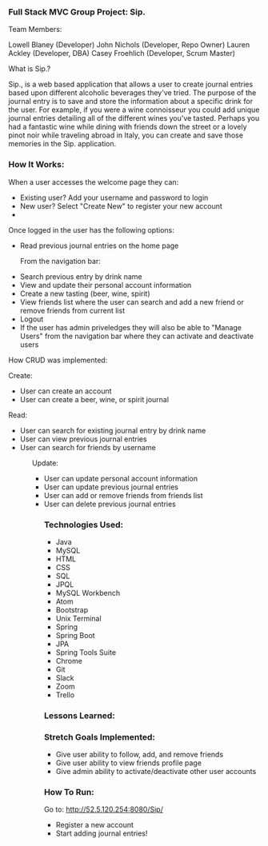 ### Full Stack MVC Group Project: Sip.

Team Members:

Lowell Blaney (Developer)
John Nichols (Developer, Repo Owner)
Lauren Ackley (Developer, DBA)
Casey Froehlich (Developer, Scrum Master)

What is Sip.?

Sip., is a web based application that allows a user to create journal entries based upon different alcoholic beverages they've tried. The purpose of the journal entry is to save and store the information about a specific drink for the user. For example, if you were a wine connoisseur you could add unique journal entries detailing all of the different wines you've tasted. Perhaps you had a fantastic wine while dining with friends down the street or a lovely pinot noir while traveling abroad in Italy, you can create and save those memories in the Sip. application.

### How It Works:

When a user accesses the welcome page they can:
<ul>
<li> Existing user? Add your username and password to login</li>
<li> New user? Select "Create New" to register your new account<li>
</ul>

Once logged in the user has the following options:
<ul>
<li> Read previous journal entries on the home page</li>

From the navigation bar:
<li> Search previous entry by drink name</li>
<li> View  and update their personal account information</li>
<li> Create a new tasting (beer, wine, spirit)</li>
<li> View friends list where the user can search and add a new friend or remove friends from current list</li>
<li> Logout</li>
<li> If the user has admin priveledges they will also be able to "Manage Users" from the navigation bar where they can activate and deactivate users</li>
 </ul>

 How CRUD was implemented:

 Create:
 <ul>
 <li> User can create an account</li>
 <li> User can create a beer, wine, or spirit journal</li>
 </ul>

 Read:
 <ul>
 <li> User can search for existing journal entry by drink name</li>
 <li> User can view previous journal entries</li>
 <li> User can search for friends by username</li>
 <ul>

 Update:
 <ul>
 <li> User can update personal account information</li>
 <li> User can update previous journal entries</li>
 <li> User can add or remove friends from friends list</li>
 <li> User can delete previous journal entries</li>




### Technologies Used:
<ul>
<li>Java</li>
<li>MySQL</li>
<li>HTML</li>
<li>CSS</li>
<li>SQL</li>
<li>JPQL</li>
<li>MySQL Workbench</li>
<li>Atom</li>
<li>Bootstrap</li>
<li>Unix Terminal</li>
<li>Spring</li>
<li>Spring Boot</li>
<li>JPA</li>
<li>Spring Tools Suite</li>
<li>Chrome</li>
<li>Git</li>
<li>Slack</li>
<li>Zoom</li>
<li>Trello</li>
</ul>

### Lessons Learned:


### Stretch Goals Implemented:
<ul>
<li> Give user ability to follow, add, and remove friends</li>
<li> Give user ability to view friends profile page</li>
<li> Give admin ability to activate/deactivate other user accounts</li>
</ul>


### How To Run:

Go to: http://52.5.120.254:8080/Sip/
<ul>
<li> Register a new account</li>
<li> Start adding journal entries! </li>
</ul>
